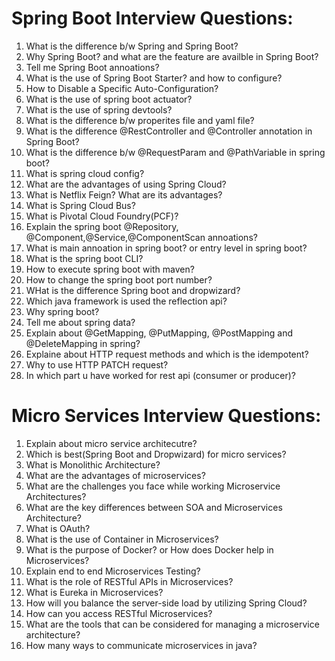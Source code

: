 # Spring Boot Interview Questions:

1. What is the difference b/w Spring and Spring Boot?
2. Why Spring Boot? and what are the feature are availble in Spring Boot?
3. Tell me Spring Boot annoations?
4. What is the use of Spring Boot Starter? and how to configure?
5. How to Disable a Specific Auto-Configuration?
6. What is the use of spring boot actuator?
7. What is the use of spring devtools?
8. What is the difference b/w properites file and yaml file?
9. What is the difference @RestController and @Controller annotation in Spring Boot?
10. What is the difference b/w @RequestParam and @PathVariable in spring boot?
11. What is spring cloud config?
12. What are the advantages of using Spring Cloud?
13. What is Netflix Feign? What are its advantages?
14. What is Spring Cloud Bus? 
15. What is Pivotal Cloud Foundry(PCF)?
16. Explain the spring boot @Repository, @Component,@Service,@ComponentScan annoations?
17. What is main annoation in spring boot? or entry level in spring boot?
18. What is the spring boot CLI?
19. How to execute spring boot with maven?
20. How to change the spring boot port number?
21. WHat is the difference Spring boot and dropwizard?
22. Which java framework is used the reflection api?
23. Why spring boot?
24. Tell me about spring data?
25. Explain about @GetMapping, @PutMapping, @PostMapping and @DeleteMapping in spring?
26. Explaine about HTTP request methods and which is the idempotent?
27. Why to use HTTP PATCH request?
28. In which part u have worked for rest api (consumer or producer)?

# Micro Services Interview Questions:
1. Explain about micro service architecutre?
2. Which is best(Spring Boot and Dropwizard) for micro services?
3. What is Monolithic Architecture?
4. What are the advantages of microservices?
5. What are the challenges you face while working Microservice Architectures?
6. What are the key differences between SOA and Microservices Architecture?
7. What is OAuth?
8. What is the use of Container in Microservices?
9. What is the purpose of Docker? or How does Docker help in Microservices?
10. Explain end to end Microservices Testing?
11. What is the role of RESTful APIs in Microservices?
12. What is Eureka in Microservices?
13. How will you balance the server-side load by utilizing Spring Cloud?
14. How can you access RESTful Microservices?
15. What are the tools that can be considered for managing a microservice architecture?
16. How many ways to communicate microservices in java? 


